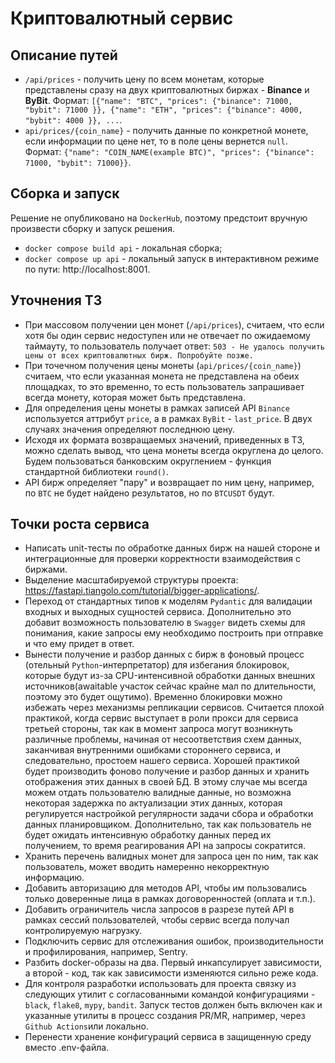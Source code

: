 # Криптовалютный сервис

## Описание путей

* `/api/prices` - получить цену по всем монетам, которые представлены сразу на двух криптовалютных биржах - **Binance**
  и **ByBit**. Формат: `[{"name": "BTC", "prices": {"binance": 71000, "bybit": 71000 }},
  {"name": "ETH", "prices": {"binance": 4000, "bybit": 4000 }}, ...`.
* `api/prices/{coin_name}` - получить данные по конкретной монете, если информации по цене нет, то в поле цены
  вернется `null`. Формат: `{"name": "COIN_NAME(example BTC)", "prices": {"binance": 71000, "bybit": 71000}}`.

## Сборка и запуск

Решение не опубликовано на `DockerHub`, поэтому предстоит вручную произвести сборку и запуск решения.

* `docker compose build api` - локальная сборка;
* `docker compose up api` - локальный запуск в интерактивном режиме по пути: http://localhost:8001.

## Уточнения ТЗ

* При массовом получении цен монет (`/api/prices`), считаем, что если хотя бы один сервис недоступен или не отвечает по
  ожидаемому таймауту, то пользователь получает ответ: `503 - Не удалось получить цены от всех криптовалютных бирж.
  Попробуйте позже.`
* При точечном получения цены монеты (`api/prices/{coin_name}`) считаем, что если указанная монета не представлена
  на обеих площадках, то это временно, то есть пользователь запрашивает всегда монету, которая может быть представлена.
* Для определения цены монеты в рамках записей API `Binance` используется аттрибут `price`,
  а в рамках `ByBit` - `last_price`. В двух случаях значения определяют последнюю цену.
* Исходя их формата возвращаемых значений, приведенных в ТЗ, можно сделать вывод, что цена монеты всегда
округлена до целого. Будем пользоваться банковским округлением - функция стандартной библиотеки `round()`.
* API бирж определяет "пару" и возвращает по ним цену, например, по `BTC` не будет найдено результатов, но по `BTCUSDT`
будут.

## Точки роста сервиса

* Написать unit-тесты по обработке данных бирж на нашей стороне и интеграционные для проверки корректности
  взаимодействия с биржами.
* Выделение масштабируемой структуры проекта: https://fastapi.tiangolo.com/tutorial/bigger-applications/.
* Переход от стандартных типов к моделям `Pydantic` для валидации входных и выходных сущностей сервиса.
  Дополнительно это добавит возможность пользователю в `Swagger` видеть схемы для понимания, какие запросы ему
  необходимо
  построить при отправке и что ему придет в ответ.
* Вынести получение и разбор данных с бирж в фоновый процесс (отельный `Python`-интерпретатор) для избегания блокировок,
  которые будут из-за CPU-интенсивной обработки данных внешних источников(awaitable участок сейчас крайне мал по
  длительности, поэтому это будет ощутимо). Временно блокировки можно избежать через механизмы
  репликации сервисов. Считается плохой практикой, когда сервис выступает в роли прокси для сервиса третьей стороны,
  так как в момент запроса могут возникнуть различные проблемы, начиная от несоответствия схем данных,
  заканчивая внутренними ошибками стороннего сервиса, и следовательно, простоем нашего сервиса.
  Хорошей практикой будет производить фоново получение и разбор данных и хранить отображения этих данных в своей БД.
  В этому случае мы всегда можем отдать пользователю валидные данные, но возможна некоторая задержка по актуализации
  этих данных, которая регулируется настройкой регулярности задачи сбора и обработки данных планировщиком.
  Дополнительно, так как пользователь не будет ожидать интенсивную обработку данных перед их получением,
  то время реагирования API на запросы сократится.
* Хранить перечень валидных монет для запроса цен по ним, так как пользователь, может вводить намеренно
  некорректную информацию.
* Добавить авторизацию для методов API, чтобы им пользовались только доверенные лица в рамках договоренностей
  (оплата и т.п.).
* Добавить ограничитель числа запросов в разрезе путей API в рамках сессий пользователей, чтобы сервис всегда получал
  контролируемую нагрузку.
* Подключить сервис для отслеживания ошибок, производительности и профилирования, например, Sentry.
* Разбить docker-образы на два. Первый инкапсулирует зависимости, а второй - код, так как зависимости изменяются сильно
  реже кода.
* Для контроля разработки использовать для проекта связку из следующих утилит с согласованными командой
  конфигурациями - `black`, `flake8`, `mypy`, `bandit`. Запуск тестов должен быть включен как и указанные утилиты
  в процесс создания PR/MR, например, через `Github Actions`или локально.
* Перенести хранение конфигураций сервиса в защищенную среду вместо .env-файла.